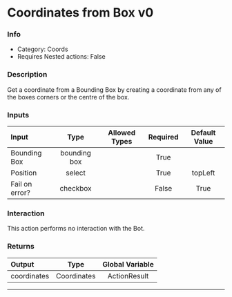 # Coordinates from Box v0

### Info

- Category: Coords
- Requires Nested actions: False


### Description
Get a coordinate from a Bounding Box by creating a coordinate from any of the boxes corners or the centre of the box.


### Inputs

| Input | Type | Allowed Types | Required |  Default Value |
| :--- | :---: | :---: | :---: | :---: |
| Bounding Box | bounding box |  | True |  |
| Position | select |  | True | topLeft |
| Fail on error? | checkbox |  | False | True |


### Interaction
This action performs no interaction with the Bot.

### Returns

| Output | Type | Global Variable |
| :--- | :---: | :---: |
| coordinates | Coordinates | ActionResult |

---